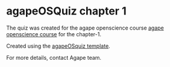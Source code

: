 # agapeOSQuiz chapter 1

The quiz was created for the agape openscience course [agape openscience course](https://sa1987.github.io/OpenDoorProject) for the chapter-1. 

Created using the [agapeOSquiz template](https://github.com/sa1987/agapeOSQuiz).


For more details, contact Agape team. 
